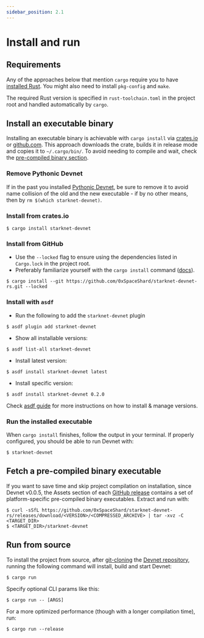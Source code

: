```yaml
---
sidebar_position: 2.1
---
```


# Install and run

## Requirements

Any of the approaches below that mention `cargo` require you to have [installed Rust](https://www.rust-lang.org/tools/install). You might also need to install `pkg-config` and `make`.

The required Rust version is specified in `rust-toolchain.toml` in the project root and handled automatically by `cargo`.

## Install an executable binary

Installing an executable binary is achievable with `cargo install` via [crates.io](https://crates.io/) or [github.com](https://github.com). This approach downloads the crate, builds it in release mode and copies it to `~/.cargo/bin/`. To avoid needing to compile and wait, check the [pre-compiled binary section](#fetch-a-pre-compiled-binary-executable).

### Remove Pythonic Devnet

If in the past you installed [Pythonic Devnet](https://github.com/0xSpaceShard/starknet-devnet), be sure to remove it to avoid name collision of the old and the new executable - if by no other means, then by `rm $(which starknet-devnet)`.

### Install from crates.io

```
$ cargo install starknet-devnet
```

### Install from GitHub

- Use the `--locked` flag to ensure using the dependencies listed in `Cargo.lock` in the project root.
- Preferably familiarize yourself with the `cargo install` command ([docs](https://doc.rust-lang.org/cargo/commands/cargo-install.html#dealing-with-the-lockfile)).

```
$ cargo install --git https://github.com/0xSpaceShard/starknet-devnet-rs.git --locked
```

### Install with `asdf`

- Run the following to add the `starknet-devnet` plugin

```
$ asdf plugin add starknet-devnet
```

- Show all installable versions:

```
$ asdf list-all starknet-devnet
```

- Install latest version:

```
$ asdf install starknet-devnet latest
```

- Install specific version:

```
$ asdf install starknet-devnet 0.2.0
```

Check [asdf guide](https://asdf-vm.com/guide/getting-started.html) for more instructions on how to install & manage versions.

### Run the installed executable

When `cargo install` finishes, follow the output in your terminal. If properly configured, you should be able to run Devnet with:

```
$ starknet-devnet
```

## Fetch a pre-compiled binary executable

If you want to save time and skip project compilation on installation, since Devnet v0.0.5, the Assets section of each [GitHub release](https://github.com/0xSpaceShard/starknet-devnet-rs/releases) contains a set of platform-specific pre-compiled binary executables. Extract and run with:

```
$ curl -sSfL https://github.com/0xSpaceShard/starknet-devnet-rs/releases/download/<VERSION>/<COMPRESSED_ARCHIVE> | tar -xvz -C <TARGET_DIR>
$ <TARGET_DIR>/starknet-devnet
```

## Run from source

To install the project from source, after [git-cloning](https://github.com/git-guides/git-clone) the [Devnet repository](https://github.com/0xSpaceShard/starknet-devnet-rs), running the following command will install, build and start Devnet:

```
$ cargo run
```

Specify optional CLI params like this:

```
$ cargo run -- [ARGS]
```

For a more optimized performance (though with a longer compilation time), run:

```
$ cargo run --release
```
